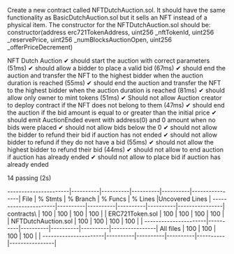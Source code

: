 Create a new contract called NFTDutchAuction.sol. It should have the same functionality as BasicDutchAuction.sol but it sells an NFT instead of a physical item. The constructor for the NFTDutchAuction.sol should be:
constructor(address erc721TokenAddress, uint256 _nftTokenId, uint256 _reservePrice, uint256 _numBlocksAuctionOpen, uint256 _offerPriceDecrement)

NFT Dutch Auction
    ✔ should start the auction with correct parameters (51ms)
    ✔ should allow a bidder to place a valid bid (67ms)
    ✔ should end the auction and transfer the NFT to the highest bidder when the auction duration is reached (55ms)
    ✔ should end the auction and transfer the NFT to the highest bidder when the auction duration is reached (81ms)
    ✔ should allow only owner to mint tokens (51ms)
    ✔ Should not allow Auction creator to deploy contract if the NFT does not belong to them (47ms)
    ✔ should end the auction if the bid amount is equal to or greater than the initial price
    ✔ should emit AuctionEnded event with address(0) and 0 amount when no bids were placed
    ✔ should not allow bids below the 0
    ✔ should not allow the bidder to refund their bid if auction has not ended
    ✔ should not allow bidder to refund if they do not have a bid (55ms)
    ✔ should not allow the highest bidder to refund their bid (44ms)
    ✔ should not allow to end auction if auction has already ended
    ✔ should not allow to place bid if auction has already ended


  14 passing (2s)

----------------------|----------|----------|----------|----------|----------------|
File                  |  % Stmts | % Branch |  % Funcs |  % Lines |Uncovered Lines |
----------------------|----------|----------|----------|----------|----------------|
 contracts\           |      100 |      100 |      100 |      100 |                |
  ERC721Token.sol     |      100 |      100 |      100 |      100 |                |
  NFTDutchAuction.sol |      100 |      100 |      100 |      100 |                |
----------------------|----------|----------|----------|----------|----------------|
All files             |      100 |      100 |      100 |      100 |                |
----------------------|----------|----------|----------|----------|----------------|